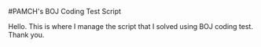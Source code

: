 #PAMCH's BOJ Coding Test Script

Hello.
This is where I manage the script that I solved using BOJ coding test.
Thank you.
